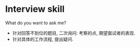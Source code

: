 # Interview skill

What do you want to ask me?  
- 针对回答不到位的题目, 二次询问: 考察的点, 期望面试者的表现.
- 针对具体的工作流程, 提出疑问.
